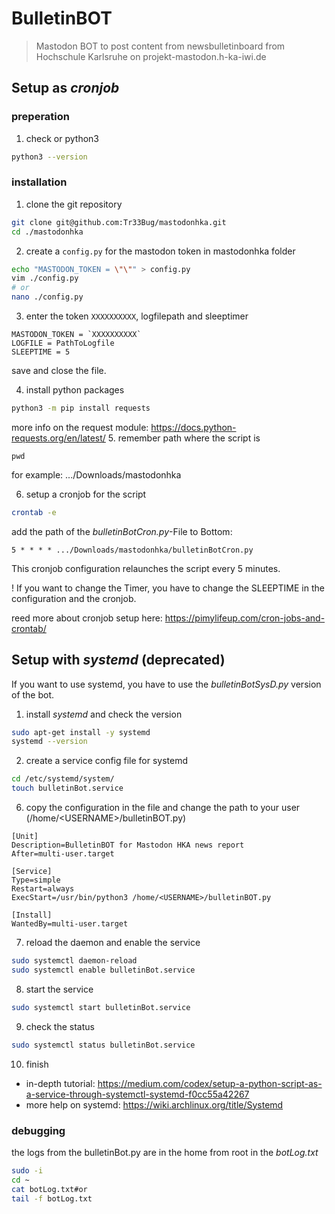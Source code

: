 # BulletinBOT
> Mastodon BOT to post content from newsbulletinboard from Hochschule Karlsruhe on projekt-mastodon.h-ka-iwi.de


## Setup as *cronjob*

### preperation

1. check or python3

```bash
python3 --version
```

### installation

1. clone the git repository

```bash
git clone git@github.com:Tr33Bug/mastodonhka.git
cd ./mastodonhka
```
2. create a `config.py` for the mastodon token in mastodonhka folder

```bash
echo "MASTODON_TOKEN = \"\"" > config.py
vim ./config.py
# or
nano ./config.py
```

3. enter the token `XXXXXXXXXX`, logfilepath and sleeptimer

```
MASTODON_TOKEN = `XXXXXXXXXX`
LOGFILE = PathToLogfile
SLEEPTIME = 5
```

save and close the file.

4. install python packages

```bash
python3 -m pip install requests
```
more info on the request module: https://docs.python-requests.org/en/latest/
5. remember path where the script is

```
pwd
```
for example: .../Downloads/mastodonhka

6. setup a cronjob for the script

```bash
crontab -e
```

add the path of the *bulletinBotCron.py*-File to Bottom: 

```
5 * * * * .../Downloads/mastodonhka/bulletinBotCron.py
```

This cronjob configuration relaunches the script every 5 minutes.

! If you want to change the Timer, you have to change the SLEEPTIME in the configuration and the cronjob.

reed more about cronjob setup here: https://pimylifeup.com/cron-jobs-and-crontab/


## Setup with *systemd* (deprecated)
If you want to use systemd, you have to use the *bulletinBotSysD.py* version of the bot.

1. install *systemd* and check the version

```bash
sudo apt-get install -y systemd
systemd --version
```

2. create a service config file for systemd

```bash
cd /etc/systemd/system/
touch bulletinBot.service
```

6. copy the configuration in the file and change the path to your user (/home/\<USERNAME\>/bulletinBOT.py)

```
[Unit]
Description=BulletinBOT for Mastodon HKA news report
After=multi-user.target

[Service]
Type=simple
Restart=always
ExecStart=/usr/bin/python3 /home/<USERNAME>/bulletinBOT.py

[Install]
WantedBy=multi-user.target
```

7. reload the daemon and enable the service

```bash
sudo systemctl daemon-reload
sudo systemctl enable bulletinBot.service
```

8. start the service

```bash
sudo systemctl start bulletinBot.service
```

9. check the status

```bash
sudo systemctl status bulletinBot.service
```

10. finish
- in-depth tutorial: https://medium.com/codex/setup-a-python-script-as-a-service-through-systemctl-systemd-f0cc55a42267
- more help on systemd: https://wiki.archlinux.org/title/Systemd

### debugging
the logs from the bulletinBot.py are in the home from root in the *botLog.txt*

```bash
sudo -i
cd ~
cat botLog.txt#or 
tail -f botLog.txt
```
